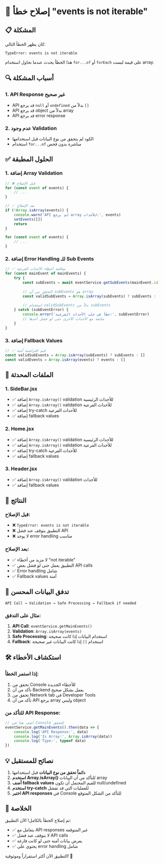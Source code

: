 # 🔧 إصلاح خطأ "events is not iterable"

## 📋 المشكلة
كان يظهر الخطأ التالي:
```
TypeError: events is not iterable
```

هذا الخطأ يحدث عندما نحاول استخدام `for...of` أو `forEach` على قيمة ليست array.

## 🔍 أسباب المشكلة

### **1. API Response غير صحيح**
- API قد يرجع `null` أو `undefined` بدلاً من `[]`
- API قد يرجع object بدلاً من array
- API قد يرجع error response

### **2. عدم وجود Validation**
- الكود لم يتحقق من نوع البيانات قبل استخدامها
- استخدام `for...of` مباشرة بدون فحص

## ✅ الحلول المطبقة

### **1. إضافة Array Validation**
```javascript
// ❌ قبل الإصلاح
for (const event of events) {
    // ...
}

// ✅ بعد الإصلاح
if (!Array.isArray(events)) {
    console.warn('API لم يرجع array للأحداث:', events)
    setEvents([])
    return
}

for (const event of events) {
    // ...
}
```

### **2. إضافة Error Handling للـ Sub Events**
```javascript
// ✅ معالجة أخطاء الأحداث الفرعية
for (const mainEvent of mainEvents) {
    try {
        const subEvents = await eventService.getSubEvents(mainEvent.id)
        
        // التحقق من أن subEvents هو array
        const validSubEvents = Array.isArray(subEvents) ? subEvents : []
        
        // استخدام validSubEvents بدلاً من subEvents
    } catch (subEventError) {
        console.error('خطأ في جلب الأحداث الفرعية:', subEventError)
        // متابعة مع الأحداث الأخرى حتى لو فشل أحدها
    }
}
```

### **3. إضافة Fallback Values**
```javascript
// ✅ قيم افتراضية آمنة
const validSubEvents = Array.isArray(subEvents) ? subEvents : []
const validEvents = Array.isArray(events) ? events : []
```

## 📁 الملفات المحدثة

### **1. SideBar.jsx**
- ✅ إضافة `Array.isArray()` validation للأحداث الرئيسية
- ✅ إضافة `Array.isArray()` validation للأحداث الفرعية
- ✅ إضافة try-catch للأحداث الفرعية
- ✅ إضافة fallback values

### **2. Home.jsx**
- ✅ إضافة `Array.isArray()` validation للأحداث الرئيسية
- ✅ إضافة `Array.isArray()` validation للأحداث الفرعية
- ✅ إضافة try-catch للأحداث الفرعية
- ✅ إضافة fallback values

### **3. Header.jsx**
- ✅ إضافة `Array.isArray()` validation للأحداث
- ✅ إضافة fallback values

## 🎯 النتائج

### **قبل الإصلاح:**
- ❌ `TypeError: events is not iterable`
- ❌ التطبيق يتوقف عند فشل API
- ❌ لا يوجد error handling مناسب

### **بعد الإصلاح:**
- ✅ لا مزيد من أخطاء "not iterable"
- ✅ التطبيق يعمل حتى لو فشل بعض API calls
- ✅ Error handling شامل
- ✅ Fallback values آمنة

## 🔄 تدفق البيانات المحسن

```
API Call → Validation → Safe Processing → Fallback if needed
```

### **مثال على التدفق:**
1. **API Call**: `eventService.getMainEvents()`
2. **Validation**: `Array.isArray(events)`
3. **Safe Processing**: استخدام البيانات إذا كانت صحيحة
4. **Fallback**: استخدام `[]` إذا كانت البيانات غير صحيحة

## 🛠️ استكشاف الأخطاء

### **إذا استمر الخطأ:**
1. تحقق من Console للأخطاء الجديدة
2. تأكد من أن Backend يعمل بشكل صحيح
3. تحقق من Network tab في Developer Tools
4. تأكد من أن API يرجع array وليس object

### **للتأكد من API Response:**
```javascript
// أضف هذا في Console للتحقق
eventService.getMainEvents().then(data => {
    console.log('API Response:', data)
    console.log('Is Array:', Array.isArray(data))
    console.log('Type:', typeof data)
})
```

## 💡 نصائح للمستقبل

1. **دائماً تحقق من نوع البيانات** قبل استخدامها
2. **استخدم Array.isArray()** للتأكد من أن البيانات array
3. **أضف fallback values** للقيم المحتمل أن تكون null/undefined
4. **استخدم try-catch** للعمليات التي قد تفشل
5. **اختبر API responses** في Console للتأكد من الشكل المتوقع

## 🎉 الخلاصة

تم إصلاح الخطأ بالكامل! الآن التطبيق:
- ✅ يتعامل مع API responses غير المتوقعة
- ✅ لا يتوقف عند فشل API calls
- ✅ يعرض بيانات آمنة حتى لو كانت فارغة
- ✅ يحتوي على error handling شامل

التطبيق الآن أكثر استقراراً وموثوقية! 🚀
